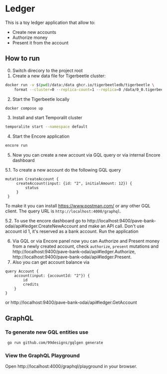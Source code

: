 # Ledger

This is a toy ledger application that allow to:
- Create new accounts
- Authorize money
- Present it from the account

## How to run

0. Switch direcory to the project root
1. Create a new data file for Tigerbeetle cluster:
```bash
docker run -v $(pwd)/data:/data ghcr.io/tigerbeetledb/tigerbeetle \
    format --cluster=0 --replica-count=1 --replica=0 /data/0_0.tigerbeetle
```
2. Start the Tigerbeetle locally
```bash
docker compose up
```
3. Install and start Temporalit cluster
```bash
temporalite start --namespace default
```
4. Start the Encore application
```bash
encore run
```
5. Now you can create a new account via GQL query or via internal Encore dashboard

5.1. To create a new account do the following GQL query
   ```gql
   mutation CreateAccount {
        createAccount(input: {id: "2", initialAmount: 12}) {
            status
        }
    }
   ```
   To make it you can install https://www.postman.com/ or any other GQL client. The query URL is `http://localhost:4000/graphql`.

5.2. To use the encore dashboard go to http://localhost:9400/pave-bank-odai/api#ledger.CreateNewAccount and make an API call. Don't use account id 1, it's reserved as a bank account.
Run the application
   
6. Via GQL or via Encore panel now you can Authorize and Present money from a newly created account, check `authorize`, `present` mutations and http://localhost:9400/pave-bank-odai/api#ledger.Authorize, http://localhost:9400/pave-bank-odai/api#ledger.Present.
7. Also you can get account balance via 
```GQL
query Account {
    account(input: {accountId: "2"}) {
        id
        credits
    }
}
```

or http://localhost:9400/pave-bank-odai/api#ledger.GetAccount

## GraphQL

### To generate new GQL entities use
```bash
 go run github.com/99designs/gqlgen generate
```

### View the GraphQL Playground
Open http://localhost:4000/graphql/playground in your browser.

